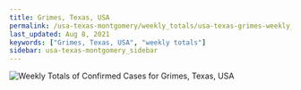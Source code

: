 ```yaml
---
title: Grimes, Texas, USA
permalink: /usa-texas-montgomery/weekly_totals/usa-texas-grimes-weekly_totals.html
last_updated: Aug 8, 2021
keywords: ["Grimes, Texas, USA", "weekly totals"]
sidebar: usa-texas-montgomery_sidebar
---
```


![Weekly Totals of Confirmed Cases for Grimes, Texas, USA](/covid_tracker/images/graphs/usa-texas-grimes-weekly_totals_graph.png)
